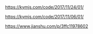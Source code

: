 https://kymjs.com/code/2017/11/24/01/

https://kymjs.com/code/2017/11/06/01/

https://www.jianshu.com/p/3ffc11978602